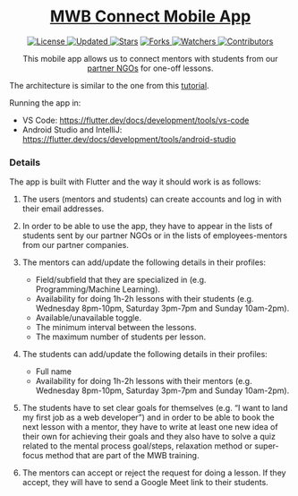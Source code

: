 <div align = "center">

<h1><a href="https://www.mentorswithoutborders.net/">MWB Connect Mobile App</a></h1>

<a href="https://github.com/MentorsWithoutBorders/mwb_connect_app/blob/master/LICENSE">
<img alt="License" src="https://img.shields.io/github/license/MentorsWithoutBorders/mwb_connect_app?style=plastic&color=white&label=License"> </a>

<a href="https://github.com/MentorsWithoutBorders/mwb_connect_app/pulse">
<img alt="Updated" src="https://img.shields.io/github/last-commit/MentorsWithoutBorders/mwb_connect_app?style=plastic&color=e30724&label=Updated"> </a>

<a href="https://github.com/MentorsWithoutBorders/mwb_connect_app/stargazers">
<img alt="Stars" src="https://img.shields.io/github/stars/MentorsWithoutBorders/mwb_connect_app?style=plastic&color=00d451&label=Stars"></a>

<a href="https://github.com/MentorsWithoutBorders/mwb_connect_app/network/members">
<img alt="Forks" src="https://img.shields.io/github/forks/MentorsWithoutBorders/mwb_connect_app?style=plastic&color=1688f0&label=Forks"> </a>

<a href="https://github.com/MentorsWithoutBorders/mwb_connect_app/watchers">
<img alt="Watchers" src="https://img.shields.io/github/watchers/MentorsWithoutBorders/mwb_connect_app?style=plastic&color=ff5500&label=Watchers"> </a>

<a href="https://github.com/MentorsWithoutBorders/mwb_connect_app/graphs/contributors">
<img alt="Contributors" src="https://img.shields.io/github/contributors/MentorsWithoutBorders/mwb_connect_app?style=plastic&color=f0f&label=Contributors"> </a>

<!-- <h2>Connecting mentors with mentees</h2>

<figure>
  <img src= "https://raw.githubusercontent.com/MentorsWithoutBorders/mwb_connect_app/master/images/screenshot.jpg" alt="MWB Connect App Screenshot" style="width:100%">
  <figcaption>MWB Connect App Screenshot</figcaption>
</figure> -->

This mobile app allows us to connect mentors with students from our <a href="https://www.mentorswithoutborders.net/partners.php" target="_blank">partner NGOs</a> for one-off lessons.

</div>

The architecture is similar to the one from this [tutorial](https://medium.com/flutter-community/flutter-firebase-realtime-database-crud-operations-using-provider-c242a01f6a10).

Running the app in:

- VS Code: https://flutter.dev/docs/development/tools/vs-code
- Android Studio and IntelliJ: https://flutter.dev/docs/development/tools/android-studio

### Details

The app is built with Flutter and the way it should work is as follows:

1. The users (mentors and students) can create accounts and log in with their email addresses.

2. In order to be able to use the app, they have to appear in the lists of students sent by our partner NGOs or in the lists of employees-mentors from our partner companies.

3. The mentors can add/update the following details in their profiles:

    * Field/subfield that they are specialized in (e.g. Programming/Machine Learning).
    * Availability for doing 1h-2h lessons with their students (e.g. Wednesday 8pm-10pm, Saturday 3pm-7pm and Sunday 10am-2pm).
    * Available/unavailable toggle.
    * The minimum interval between the lessons.
    * The maximum number of students per lesson.

4. The students can add/update the following details in their profiles:

    * Full name
    * Availability for doing 1h-2h lessons with their mentors (e.g. Wednesday 8pm-10pm, Saturday 3pm-7pm and Sunday 10am-2pm).

5. The students have to set clear goals for themselves (e.g. “I want to land my first job as a web developer”) and in order to be able to book the next lesson with a mentor, they have to write at least one new idea of their own for achieving their goals and they also have to solve a quiz related to the mental process goal/steps, relaxation method or super-focus method that are part of the MWB training.

6. The mentors can accept or reject the request for doing a lesson. If they accept, they will have to send a Google Meet link to their students.
